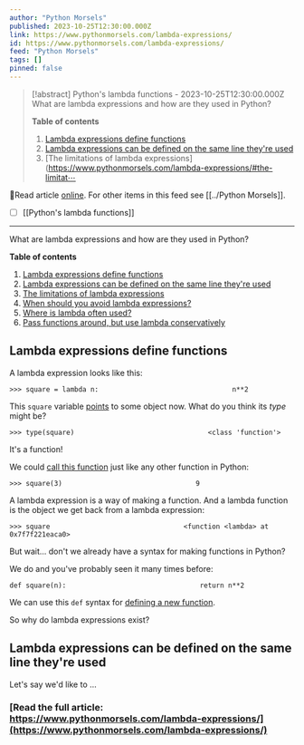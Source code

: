```yaml
---
author: "Python Morsels"
published: 2023-10-25T12:30:00.000Z
link: https://www.pythonmorsels.com/lambda-expressions/
id: https://www.pythonmorsels.com/lambda-expressions/
feed: "Python Morsels"
tags: []
pinned: false
---
```

> [!abstract] Python's lambda functions - 2023-10-25T12:30:00.000Z
> What are lambda expressions and how are they used in Python?
> 
> **Table of contents**
> 
> 1. [Lambda expressions define functions](https://www.pythonmorsels.com/lambda-expressions/#lambda-expressions-define-functions)
> 2. [Lambda expressions can be defined on the same line they're used](https://www.pythonmorsels.com/lambda-expressions/#lambda-expressions-can-be-defined-on-the-same-line-theyre-used)
> 3. [The limitations of lambda expressions](https://www.pythonmorsels.com/lambda-expressions/#the-limitat⋯

🔗Read article [online](https://www.pythonmorsels.com/lambda-expressions/). For other items in this feed see [[../Python Morsels]].

- [ ] [[Python's lambda functions]]
- - -
What are lambda expressions and how are they used in Python?

**Table of contents**

1. [Lambda expressions define functions](https://www.pythonmorsels.com/lambda-expressions/#lambda-expressions-define-functions)
2. [Lambda expressions can be defined on the same line they're used](https://www.pythonmorsels.com/lambda-expressions/#lambda-expressions-can-be-defined-on-the-same-line-theyre-used)
3. [The limitations of lambda expressions](https://www.pythonmorsels.com/lambda-expressions/#the-limitations-of-lambda-expressions)
4. [When should you avoid lambda expressions?](https://www.pythonmorsels.com/lambda-expressions/#when-should-you-avoid-lambda-expressions)
5. [Where is lambda often used?](https://www.pythonmorsels.com/lambda-expressions/#where-is-lambda-often-used)
6. [Pass functions around, but use lambda conservatively](https://www.pythonmorsels.com/lambda-expressions/#pass-functions-around-but-use-lambda-conservatively)

## Lambda expressions define functions

A lambda expression looks like this:

`>>> square = lambda n:                                 n**2`
                                

This `square` variable [points](https://www.pythonmorsels.com/pointers/) to some object now. What do you think its _type_ might be?

`>>> type(square)                                 <class 'function'>`
                                

It's a function!

We could [call this function](https://www.pythonmorsels.com/calling-a-function/) just like any other function in Python:

`>>> square(3)                                 9`
                                

A lambda expression is a way of making a function. And a lambda function is the object we get back from a lambda expression:

`>>> square                                 <function <lambda> at                                 0x7f7f221eaca0>`
                                

But wait... don't we already have a syntax for making functions in Python?

We do and you've probably seen it many times before:

`def square(n):                                 return n**2`
                                

We can use this `def` syntax for [defining a new function](https://www.pythonmorsels.com/making-a-function/).

So why do lambda expressions exist?

## Lambda expressions can be defined on the same line they're used

Let's say we'd like to …

### [Read the full article: https://www.pythonmorsels.com/lambda-expressions/](https://www.pythonmorsels.com/lambda-expressions/)
